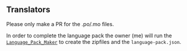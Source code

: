 ## Translators

Please only make a PR for the .po/.mo files.

In order to complete the language pack the owner (me) will run the [`Language_Pack_Maker`](https://github.com/afragen/github-updater-language-pack-maker) to create the zipfiles and the `language-pack.json`.
